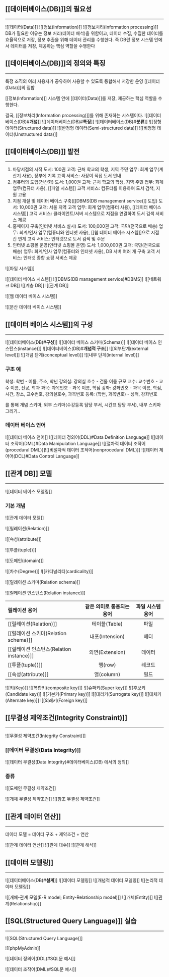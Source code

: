 ## [[데이터베이스(DB)]]의 필요성
---
![[데이터(Data)]]
![[정보(Information)]]
![[정보처리(Information processing)]]
DB가 필요한 이유는 정보 처리(데이터 해석)을 위함이고, 데이터 수집, 수집한 데이터를 효율적으로 저장, 정보 추출을 위해 데이터 관리를 수행한다. 즉 DB란 정보 시스템 안에서 데이터를 저장, 제공하는 핵심 역할을 수행한다

## [[데이터베이스(DB)]]의 정의와 특징
---
특정 조직의 여러 사용자가 공유하여 사용할 수 있도록 통합해서 저장한 운영 [[데이터(Data)]]의 집합

[[정보(Information)]] 시스템 안에 [[데이터(Data)]]를 저장, 제공하는 핵심 역할을 수행한다.

결국, [[정보처리(Information processing)]]를 위해 존재하는 시스템이다.
![[데이터베이스(DB)#**개념**]]
![[데이터베이스(DB)#**특징**]]
![[데이터베이스(DB)#**분류**]]
![[정형 데이터(Structured data)]]
![[반정형 데이터(Semi-structured data)]]
![[비정형 데이터(Unstructured data)]]
## [[데이터베이스(DB)]] 발전
---
1. 마당서점의 시작
   도서: 100권
   고객: 근처 학교의 학생, 지역 주민
   업무: 회계 업무(계산기 사용), 장부에 기록
   고객 서비스: 사장이 직접 도서 안내
2. 컴퓨터의 도입(전산화)
   도서: 1,000권
   고객: 근처 학교의 학생, 지역 주민
   업무: 회계 업무(컴퓨터 사용), [[파일 시스템]]
   고객 서비스: 컴퓨터를 이용하여 도서 검색, 지원 고용
3. 지점 개설 및 데이터 베이스 구축([[DBMS(DB management service)]] 도입)
  도서: 10,000권
  고객: 서울 지역 고객
  업무: 회계 업무(컴퓨터 사용), [[데이터 베이스 시스템]] 
  고객 서비스: 클라이언트/서버 시스템으로 지점을 연결하여 도서 검색 서비스 제공
4. 홈페이지 구축(인터넷 서비스 실시)
   도서: 100,000권
   고객: 국민(전국으로 배송)
   업무: 회계/인사 업무(컴퓨터와 인터넷 사용), [[웹 데이터 베이스 시스템]]으로 지점 간 연계
   고객 서비스: 인터넷으로 도서 검색 및 주문
5. 인터넷 쇼핑몰 운영(인터넷 쇼핑몰 운영)
   도서: 1,000,000권
   고객: 국민(전국으로 배송)
   업무: 회계/인사 업무(컴퓨터와 인터넷 사용), DB 서버 여러 개 구축
   고객 서비스: 인터넷 종합 쇼핑 서비스 제공

![[파일 시스템]]

![[데이터 베이스 시스템]]
	![[DBMS(DB management service)#DBMS]]
![[네트워크 DB]]
![[계층 DB]]
![[관계 DB]]

![[웹 데이터 베이스 시스템]]

![[분산 데이터 베이스 시스템]]

## [[데이터 베이스 시스템]]의 구성
---
![[데이터베이스(DB)#**구성**]]
![[데이터 베이스 스키마(Schema)]]
![[데이터 베이스 인스턴스(instance)]]
![[데이터베이스(DB)#**개념적 구조**]]
	![[외부단계(external level)]]
	![[개념 단계(conceptual level)]]
	![[내부 단계(internal level)]]
### 구조 예
학생: 학번 - 이름, 주소, 학년
강의실: 강의실 호수 - 건물 이름 규모
교수: 교수번호 - 교수 이름, 전공, 학과
과목: 과목번호 - 과목 이름, 학점
강좌: 강좌번호 - 과목 이름, 학점, 시간, 장소, 교수번호, 강의실호수, 과목번호
등록: (학번, 과목번호) - 성적, 강좌번호

를 통해 개념 스키마, 외부 스키마(수강등록 담당 부서, 시간표 담당 부서), 내부 스키마 그리기..
### 데이터 베이스 언어
![[데이터 베이스 언어]]
![[데이터 정의어(DDL)#Data Definition Language]]
![[데이터 조작어(DML)#Data Manipulation Language]]
	![[절차적 데이터 조작어(procedural DML)]]![[비절차적 데이터 조작어(nonprocedural DML)]]
![[데이터 제어어(DCL)#Data Control Language]]

## [[관계 DB]] 모델
---
![[데이터 베이스 모델링]]
### 기본 개념
![[관계 데이터 모델]]

![[릴레이션(Relation)]]

![[속성(attribute)]]

![[투플(tuple))]]

![[도메인(domain)]]

![[차수(Degree)]]
![[카디널리티(cardicality)]]

![[릴레이션 스키마(Relation schema)]]

![[릴레이션 인스턴스(Relation instance)]]

| 릴레이션 용어                            | 같은 의미로 통용되는 용어 | 파일 시스템 용어 |
|:---------------------------------------- |:-------------------------:|:----------------:|
| [[릴레이션(Relation)]]                   |       테이블(Table)       |       파일       |
| [[릴레이션 스키마(Relation schema)]]     |      내포(Intension)      |       헤더       |
| [[릴레이션 인스턴스(Relation instance)]] |      외연(Extension)      |      데이터      |
| [[투플(tuple))]]                         |          행(row)          |      레코드      |
| [[속성(attribute)]]                      |        열(column)         |       필드       | 

![[키(Key)]]
	![[복합키(composite key)]]
	![[슈퍼키(Super key)]]
	![[후보키(Candidate key)]]
	![[기본키(Primary key)]]
	![[대리키(Surrogate key)]]
	![[대체키(Alternate key)]]
	![[외래키(Foreign key)]]
## [[무결성 제약조건(Integrity Constraint)]]
---
![[무결성 제약조건(Integrity Constraint)]]
### [[데이터 무결성(Data Integrity)]]
![[데이터 무결성(Data Integrity)#데이터베이스(DB) 에서의 정의]]
### 종류
![[도메인 무결성 제약조건]]

![[개체 무결성 제약조건]]
![[참조 무결성 제약조건]]

## [[관계 데이터 연산]]
---
데이터 모델 = 데이터 구조 + 제약조건 + 연산

![[관계 데이터 연산]]
![[관계 대수]]
![[관계 해석]]

## [[데이터 모델링]]
---
![[데이터베이스(DB)#**설계**]]
	![[데이터 모델링]]
	![[개념적 데이터 모델링]]
	![[논리적 데이터 모델링]]

![[개체-관계 모델(E-R model; Entity-Relationship model)]]
	![[개체(Entity)]]
	![[관계(Relationship)]]

## [[SQL(Structured Query Language)]] 실습
---
![[SQL(Structured Query Language)]]

![[phpMyAdmin]]

![[데이터 정의어(DDL)#SQL문 예시]]

![[데이터 조작어(DML)#SQL문 예시]]
